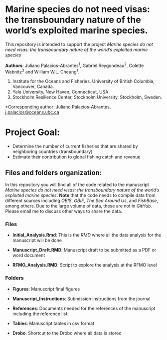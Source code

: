 # Marine species do not need visas: the transboundary nature of the world’s exploited marine species.

This repository is intended to support the project *Marine species do not need visas: the transboundary nature of the world’s exploited marine species* 

**Authors**: Juliano Palacios-Abrantes<sup>1</sup>, Gabriel Reygondeau<sup>2</sup>, Colette Wabnitz<sup>3</sup> and William W.L. Cheung<sup>1</sup>.


1. Institute for the Oceans and Fisheries, University of British Columbia, Vancouver, Canada.  
2. Yale University, New Haven, Connecticut, USA.  
3. Stockholm Resilience Center, Stockholm University, Stockholm, Sweden.  

\*Corresponding author: Juliano Palacios-Abrantes, j.palacios@oceans.ubc.ca


# Project Goal:

- Determine the number of current fisheries that are shared by neighboring countries (transboundary)
- Estimate their contribution to global fishing catch and revenue

## Files and folders organization:

In this repository you will find all of the code related to the manuscript *Marine species do not need visas: the transboundary nature of the world’s exploited marine species*. **Note** that the code needs to compile data from different sources including *OBIS*, *GBIF*, *The Sea Around Us*, and *FishBase*, among others. Due to the large volume of data, these are not in *GitHub*. Please email me to discuss other ways to share the data.

### Files

- **Initial_Analysis.Rmd**: This is the *RMD* where all the data analysis for the manuscript will be done

- **Manuscript_Draft.RMD**: Manuscript draft to be submitted as a PDF or word document

- **RFMO_Analysis.RMD**: Script to explore the analysis at the RFMO level

### Folders

- **Figures**: Manuscript final figures

- **Manuscript_Instructions**: Submission instructions from the journal

- **References**: Documents needed for the references of the manuscript including the reference list

- **Tables**: Manuscript tables in csv format

- **Drobo**: Shortcut to the Drobo where all data is stored
